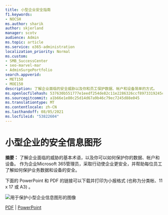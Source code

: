```yaml
---
title: 小型企业安全指南
f1.keywords:
- NOCSH
ms.author: sharik
author: skjerland
manager: scotv
audience: Admin
ms.topic: article
ms.service: o365-administration
localization_priority: Normal
ms.custom:
- SMB_SuccessCenter
- seo-marvel-mar
- AdminSurgePortfolio
search.appverid:
- MET150
- MOE150
description: 了解企业面临的安全威胁以及你和员工保护数据、帐户和设备简单的方式。
ms.openlocfilehash: 537630b551777e1eedf254de82c11e2286326ccf8973319245cacd5a7da80359
ms.sourcegitcommit: a1b66e1e80c25d14d67a9b46c79ec7245d88e045
ms.translationtype: MT
ms.contentlocale: zh-CN
ms.lasthandoff: 08/05/2021
ms.locfileid: "53822604"
---
```

# <a name="security-info-graphic-for-small-businesses"></a>小型企业的安全信息图形

**摘要：** 了解企业面临的威胁的基本术语，以及你可以如何保护你的数据、帐户和设备。 作为企业Microsoft 365管理员，采取行动使企业更安全，并帮助每位员工了解如何保护业务数据和设备的安全。

下面的 PowerPoint 和 PDF 的链接可以下载并打印为小报格式 (也称为分类帐、11 x 17 或 A3) 。

![用于保护小型企业信息图形的图像](../media/smbthreatprotectioninfographic-thumbnail.png)

[PDF](downloads/smbthreatprotection-infographic.pdf)  | [PowerPoint](downloads/smbthreatprotection-infographic.pptx)
